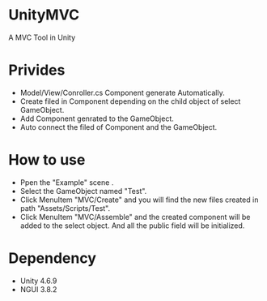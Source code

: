 # UnityMVC
A MVC Tool in Unity

# Privides
* Model/View/Conroller.cs Component generate Automatically.
* Create filed in Component depending on the child object of select GameObject.
* Add Component genrated to the GameObject.
* Auto connect the filed of Component and the GameObject.

# How to use
* Ppen the "Example" scene .
* Select the GameObject named "Test".
* Click MenuItem "MVC/Create" and you will find the new files created in path "Assets/Scripts/Test".
* Click MenuItem "MVC/Assemble" and the created component will be added to the select object. And all the public field will be initialized.

# Dependency
* Unity 4.6.9
* NGUI 3.8.2

